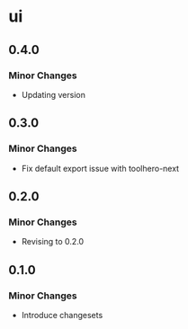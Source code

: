 # ui

## 0.4.0

### Minor Changes

- Updating version

## 0.3.0

### Minor Changes

- Fix default export issue with toolhero-next

## 0.2.0

### Minor Changes

- Revising to 0.2.0

## 0.1.0

### Minor Changes

- Introduce changesets
